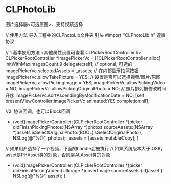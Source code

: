 # CLPhotoLib
图片选择器&lt;可选原图>、支持视频选择

// 使用方法
导入工程中的CLPhotoLib文件夹
引头 #import "CLPhotoLib.h"
遵循协议 <CLPickerRootControllerDelegate>

// 1.基本使用方法  <其他属性设置可查看 CLPickerRootController.h>
CLPickerRootController *imagePickerVc = [[CLPickerRootController alloc] initWithMaxImagesCount:9 delegate:self];
// optional, 可选的
imagePickerVc.selectedAssets = _assets;
// 在内部显示拍照按钮
imagePickerVc.allowTakePicture = YES;
// 设置是否可以选择视频/图片/原图
imagePickerVc.allowPickingImage = YES;
imagePickerVc.allowPickingVideo = NO;
imagePickerVc.allowPickingOriginalPhoto = NO;
// 照片排列按修改时间升序
imagePickerVc.sortAscendingByModificationDate = NO;
[self presentViewController:imagePickerVc animated:YES completion:nil];

//2. 协议回调，也可以Block回调  
- (void)imagePickerController:(CLPickerRootController *)picker didFinishPickingPhotos:(NSArray *)photos sourceAssets:(NSArray *)assets isSelectOriginalPhoto:(BOOL)isSelectOriginalPhoto {
NSLog(@"%@", photos);
_assets = [assets mutableCopy];
}

// 如果用户选择了一个视频，下面的handle会被执行
// 如果系统版本大于iOS8，asset是PHAsset类的对象，否则是ALAsset类的对象
- (void)imagePickerController:(CLPickerRootController *)picker didFinishPickingVideo:(UIImage *)coverImage sourceAssets:(id)asset {
NSLog(@"%@", asset);
}